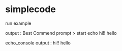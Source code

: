 # simplecode


run example

output :
Best Commend prompt > start echo hi!! hello


echo_console
output :
hi!! hello


